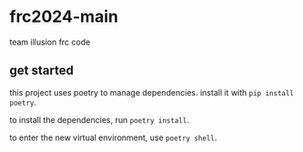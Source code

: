 # frc2024-main

team illusion frc code

## get started
this project uses poetry to manage dependencies. install it with `pip install poetry`.

to install the dependencies, run `poetry install`.

to enter the new virtual environment, use `poetry shell`.